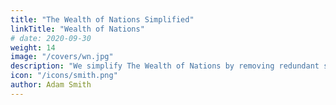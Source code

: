 ```yaml
---
title: "The Wealth of Nations Simplified"
linkTitle: "Wealth of Nations"
# date: 2020-09-30
weight: 14
image: "/covers/wn.jpg"
description: "We simplify The Wealth of Nations by removing redundant statements and by organizing Smith's ideas into bullet points. We retain the paragraph numbers so you can check the original. Pounds and shillings are converted to their pence equivalent for easier comparison and computation"
icon: "/icons/smith.png"
author: Adam Smith
---
```


<!-- 
+++
title=  ""
linkTitle= "Wealth of Nations"
description=  "."
linkTite = "Wealth of Nations"
date=  "2015-09-09"
image=  "/covers/wn.jpg"
aliases= [
  "/research/smith/simple-wealth-of-nations/"
]
+++
 -->
